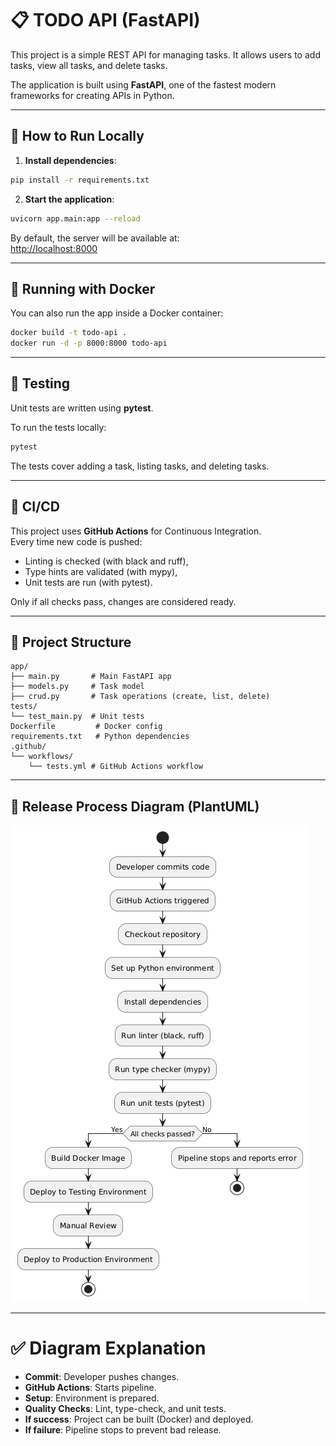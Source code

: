 # 📋 TODO API (FastAPI)

This project is a simple REST API for managing tasks.
It allows users to add tasks, view all tasks, and delete tasks.

The application is built using **FastAPI**, one of the fastest modern frameworks for creating APIs in Python.

---

## 🚀 How to Run Locally

1. **Install dependencies**:

```bash
pip install -r requirements.txt
```

2. **Start the application**:

```bash
uvicorn app.main:app --reload
```

By default, the server will be available at:  
[http://localhost:8000](http://localhost:8000)

---

## 🐳 Running with Docker

You can also run the app inside a Docker container:

```bash
docker build -t todo-api .
docker run -d -p 8000:8000 todo-api
```

---

## 🧪 Testing

Unit tests are written using **pytest**.

To run the tests locally:

```bash
pytest
```

The tests cover adding a task, listing tasks, and deleting tasks.

---

## 🔄 CI/CD

This project uses **GitHub Actions** for Continuous Integration.  
Every time new code is pushed:
- Linting is checked (with black and ruff),
- Type hints are validated (with mypy),
- Unit tests are run (with pytest).

Only if all checks pass, changes are considered ready.

---

## 📂 Project Structure

```plaintext
app/
├── main.py       # Main FastAPI app
├── models.py     # Task model
├── crud.py       # Task operations (create, list, delete)
tests/
└── test_main.py  # Unit tests
Dockerfile         # Docker config
requirements.txt   # Python dependencies
.github/
└── workflows/
    └── tests.yml # GitHub Actions workflow
```

---

## 🚀 Release Process Diagram (PlantUML)

![Release Process Diagram](https://github.com/NajiAli3010/todo-api-fastapi/blob/main/PP31JI~1.PNG?raw=true)

---

# ✅ Diagram Explanation
- **Commit**: Developer pushes changes.
- **GitHub Actions**: Starts pipeline.
- **Setup**: Environment is prepared.
- **Quality Checks**: Lint, type-check, and unit tests.
- **If success**: Project can be built (Docker) and deployed.
- **If failure**: Pipeline stops to prevent bad release.
